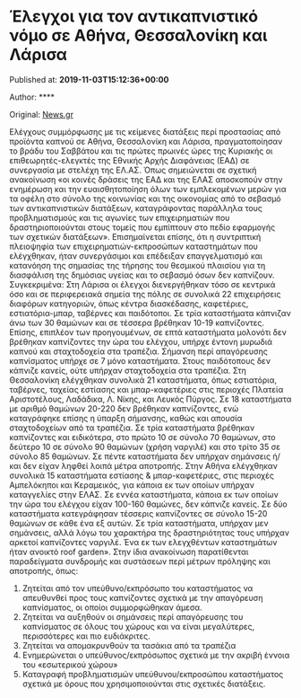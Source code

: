 
# Έλεγχοι για τον αντικαπνιστικό νόμο σε Αθήνα, Θεσσαλονίκη και Λάρισα

Published at: **2019-11-03T15:12:36+00:00**

Author: ****

Original: [News.gr](https://www.news.gr/ellada/article/2017703/elegchi-gia-ton-antikapnistiko-nomo-se-athina-thessaloniki-ke-larisa.html)

Ελέγχους συμμόρφωσης με τις κείμενες διατάξεις περί προστασίας από προϊόντα καπνού σε Αθήνα, Θεσσαλονίκη και Λάρισα, πραγματοποίησαν το βράδυ του Σαββάτου και τις πρώτες πρωινές ώρες της Κυριακής οι επιθεωρητές-ελεγκτές της Εθνικής Αρχής Διαφάνειας (ΕΑΔ) σε συνεργασία με στελέχη της ΕΛ.ΑΣ.
Όπως σημειώνεται σε σχετική ανακοίνωση «οι κοινές δράσεις της ΕΑΔ και της ΕΛΑΣ αποσκοπούν στην ενημέρωση και την ευαισθητοποίηση όλων των εμπλεκομένων μερών για τα οφέλη στο σύνολο της κοινωνίας και της οικονομίας από το σεβασμό των αντικαπνιστικών διατάξεων, καταγράφοντας παράλληλα τους προβληματισμούς και τις αγωνίες των επιχειρηματιών που δραστηριοποιούνται στους τομείς που εμπίπτουν στο πεδίο εφαρμογής των σχετικών διατάξεων».
Επισημαίνεται επίσης, ότι η συντριπτική πλειοψηφία των επιχειρηματιών-εκπροσώπων καταστημάτων που ελέγχθηκαν, ήταν συνεργάσιμοι και επέδειξαν επαγγελματισμό και κατανόηση της σημασίας της τήρησης του θεσμικού πλαισίου για τη διασφάλιση της δημόσιας υγείας και το σεβασμό όσων δεν καπνίζουν.
Συγκεκριμένα:
Στη Λάρισα οι έλεγχοι διενεργήθηκαν τόσο σε κεντρικά όσο και σε περιφερειακά σημεία της πόλης σε συνολικά 22 επιχειρήσεις διαφόρων κατηγοριών, όπως κέντρα διασκέδασης, καφετέριες, εστιατόρια-μπαρ, ταβέρνες και παιδότοποι. Σε τρία καταστήματα κάπνιζαν άνω των 30 θαμώνων και σε τέσσερα βρέθηκαν 10-19 καπνίζοντες. Επίσης, επιπλέον των προηγουμένων, σε επτά καταστήματα μολονότι δεν βρέθηκαν καπνίζοντες την ώρα του ελέγχου, υπήρχε έντονη μυρωδιά καπνού και σταχτοδοχεία στα τραπέζια. Σήμανση περί απαγόρευσης καπνίσματος υπήρχε σε 7 μόνο καταστήματα. Στους παιδότοπους δεν κάπνιζε κανείς, ούτε υπήρχαν σταχτοδοχεία στα τραπέζια.
Στη Θεσσαλονίκη ελέγχθηκαν συνολικά 21 καταστήματα, όπως εστιατόρια, ταβέρνες, ταχείας εστίασης και μπαρ-καφετέριες στις περιοχές Πλατεία Αριστοτέλους, Λαδάδικα, Λ. Νίκης, και Λευκός Πύργος. Σε 18 καταστήματα με αριθμό θαμώνων 20-220 δεν βρέθηκαν καπνίζοντες, ενώ καταγράφηκε επίσης η ύπαρξη σήμανσης, καθώς και απουσία σταχτοδοχείων από τα τραπέζια. Σε τρία καταστήματα βρέθηκαν καπνίζοντες και ειδικότερα, στο πρώτο 10 σε σύνολο 70 θαμώνων, στο δεύτερο 10 σε σύνολο 90 θαμώνων (χρήση ναργιλέ) και στο τρίτο 35 σε σύνολο 85 θαμώνων. Σε πέντε καταστήματα δεν υπήρχαν σημάνσεις ή/και δεν είχαν ληφθεί λοιπά μέτρα αποτροπής.
Στην Αθήνα ελέγχθηκαν συνολικά 15 καταστήματα εστίασης & μπαρ-καφετέριες, στις περιοχές Αμπελόκηποι και Κεραμεικός, για κάποια εκ των οποίων υπήρχαν καταγγελίες στην ΕΛΑΣ. Σε εννέα καταστήματα, κάποια εκ των οποίων την ώρα του ελέγχου είχαν 100-160 θαμώνες, δεν κάπνιζε κανείς. Σε δύο καταστήματα κατεγράφησαν τέσσερις καπνίζοντες σε σύνολο 15-20 θαμώνων σε κάθε ένα εξ αυτών. Σε τρία καταστήματα, υπήρχαν μεν σημάνσεις, αλλά λόγω του χαρακτήρα της δραστηριότητας τους υπήρχαν αρκετοί καπνίζοντες ναργιλέ. Ένα εκ των ελεγχθέντων καταστημάτων ήταν ανοικτό roof garden».
Στην ίδια ανακοίνωση παρατίθενται παραδείγματα συνδρομής και συστάσεων περί μέτρων πρόληψης και αποτροπής, όπως:
1. Ζητείται από τον υπεύθυνο/εκπρόσωπο του καταστήματος να απευθυνθεί προς τους καπνίζοντες σχετικά με την απαγόρευση καπνίσματος, οι οποίοι συμμορφώθηκαν άμεσα.
2. Ζητείται να αυξηθούν οι σημάνσεις περί απαγόρευσης του καπνίσματος σε όλους του χώρους και να είναι μεγαλύτερες, περισσότερες και πιο ευδιάκριτες.
3. Ζητείται να απομακρυνθούν τα τασάκια από τα τραπέζια
4. Ενημερώνεται ο υπεύθυνος/εκπρόσωπος σχετικά με την ακριβή έννοια του «εσωτερικού χώρου»
5. Καταγραφή προβληματισμών υπεύθυνου/εκπροσώπου καταστήματος σχετικά με όρους που χρησιμοποιούνται στις σχετικές διατάξεις.
